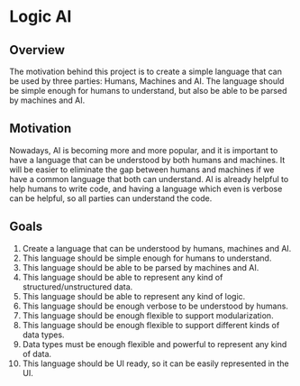# Logic AI

## Overview

The motivation behind this project is to create a simple language that can be used by three parties:
Humans, Machines and AI.
The language should be simple enough for humans to understand, but also be able to be parsed by machines and AI.

## Motivation

Nowadays, AI is becoming more and more popular, and it is important to have a language that can be understood by both
humans and machines.
It will be easier to eliminate the gap between humans and machines if we have a common language that both can
understand.
AI is already helpful to help humans to write code,
and having a language which even is verbose can be helpful, so all parties can understand the code.

## Goals

1. Create a language that can be understood by humans, machines and AI.
2. This language should be simple enough for humans to understand.
3. This language should be able to be parsed by machines and AI.
4. This language should be able to represent any kind of structured/unstructured data.
5. This language should be able to represent any kind of logic.
6. This language should be enough verbose to be understood by humans.
7. This language should be enough flexible to support modularization.
8. This language should be enough flexible to support different kinds of data types.
9. Data types must be enough flexible and powerful to represent any kind of data.
10. This language should be UI ready, so it can be easily represented in the UI.